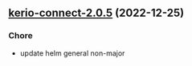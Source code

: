 

## [kerio-connect-2.0.5](https://github.com/truecharts/charts/compare/kerio-connect-2.0.4...kerio-connect-2.0.5) (2022-12-25)

### Chore

- update helm general non-major
  
  